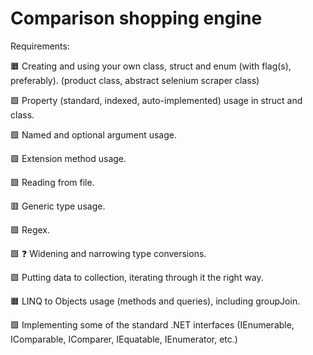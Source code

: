 # Comparison shopping engine
Requirements:

:orange_square: Creating and using your own class, struct and enum (with flag(s), preferably). (product class, abstract selenium scraper class)
     
:green_square: Property (standard, indexed, auto-implemented) usage in struct and class.
     
:green_square: Named and optional argument usage.
     
:green_square: Extension method usage.
     
:green_square: Reading from file.
   
:red_square: Generic type usage.
   
:green_square: Regex.

:green_square: :question: Widening and narrowing type conversions.
   
:green_square: Putting data to collection, iterating through it the right way.
       
:orange_square: LINQ to Objects usage (methods and queries), including groupJoin.
   
:green_square: Implementing some of the standard .NET interfaces (IEnumerable, IComparable, IComparer, IEquatable, IEnumerator, etc.)
